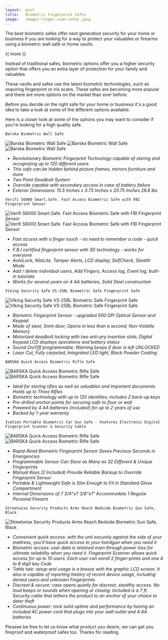 ```yaml
---
layout:  post
title:   Biometric Fingerprint Safes
image:   images-finger-scan-safes.jpeg
---
```




The best biometric safes offer next generation security for your home or business if you are looking for a way to protect your valuables or firearms using a biometric wall safe or home vaults.

{{ more }}

Instead of traditional safes, biometric options offer you a higher security option that offers you an extra layer of protection for your family and valuables.

These vaults and safes use the latest biometric technologies, such as requiring fingerprint or iris scans. These safes are becoming more popular and there are more options on the market than ever before.

Before you decide on the right safe for your home or business it's a good idea to take a look at some of the different options available. 

Here is a closer look at some of the options you may want to consider if you're looking for a high quality safe.

`Barska Biometric Wall Safe`

![Barska Biometric Wall Safe](/img/posts/Barska-bio-safe.jpg)
![Barska Biometric Wall Safe](/img/posts/barska-bio-safes.jpg)
![Barska Biometric Wall Safe](/img/posts/barska-bio-safess.jpg)


* _Revolutionary Biometric Fingerprint Technology capable of storing and recognizing up to 120 different users_
* _This safe can be hidden behind picture frames, mirrors furniture and more_
* _Two Point Deadbolt System_
* _Override capable with secondary access in case of battery failure_
* _Exterior Dimensions: 15.5 Inches x 3.73 Inches x 20.75 Inches 28.8 lbs_


`Verifi S6000 Smart.Safe. Fast Access Biometric Safe with FBI Fingerprint Sensor`

![Verifi S6000 Smart.Safe. Fast Access Biometric Safe with FBI Fingerprint Sensor](/img/posts/verifi-S60002.jpg)
![Verifi S6000 Smart.Safe. Fast Access Biometric Safe with FBI Fingerprint Sensor](/img/posts/verifi-S6000.jpg)

* _Fast access with a finger touch - no need to remember a code - quick access_
* _F.B.I certified fingerprint sensor with 3D technology - works for everyone_
* _AutoLock, NiteLite, Tamper Alerts, LCD display, SelfCheck, Stealth Mode_
* _Add / delete individual users, Add Fingers, Access log, Event log, built-in tutorials_
* _Works for several years on 4 AA batteries, Solid Steel construction_


`Viking Security Safe VS-25BL Biometric Safe Fingerprint Safe`

![Viking Security Safe VS-25BL Biometric Safe Fingerprint Safe](/img/posts/viking-safes.jpg)
![Viking Security Safe VS-25BL Biometric Safe Fingerprint Safe](/img/posts/viking-safe.jpg)

* _Biometric Fingerprint Sensor - upgraded 500 DPI Optical Sensor and Keypad_
* _Made of steel, 5mm door; Opens in less than a second; Non-Volatile Memory_
* _Motorized deadbolt locking with two anti-pry insertion slots; Digital Keypad LCD displays operations and battery status_
* _Sound On/Off programmable; Warning beeps if door is left UNLOCKED_
* _Laser Cut, Fully carpeted, Integrated LED light, Black Powder Coating_

`BARSKA Quick Access Biometric Rifle Safe`

![BARSKA Quick Access Biometric Rifle Safe](/img/posts/rifle-safe.jpg)
![BARSKA Quick Access Biometric Rifle Safe](/img/posts/rifle-safes.jpg)

* _Ideal for storing rifles as well as valuables and important documents. Holds up to Three Rifles_
* _Biometric technology with up to 120 identities; includes 2 back-up keys_
* _Pre-drilled anchor points for securing safe to floor or wall_
* _Powered by 4 AA batteries (included) for up to 2 years of use_
* _Backed by 1-year warranty_

`Ivation Portable Biometric Car Gun Safe - Features Electronic Digital Fingerprint Scanner & Security Cable`

![BARSKA Quick Access Biometric Rifle Safe](/img/posts/ivation-safe.jpg)
![BARSKA Quick Access Biometric Rifle Safe](/img/posts/ivation-safes.jpg)

* _Rapid-Read Biometric Fingerprint Sensor Saves Precious Seconds in Emergencies_
* _Programmable Sensor Can Store as Many as 32 Different & Unique Fingerprints_
* _Manual Keys (2 Included) Provide Reliable Backup to Override Fingerprint Sensor_
* _Portable & Lightweight Safe is Slim Enough to Fit in Standard Glove Compartment_
* _Internal Dimensions of 7 3/4"x7 3/8"x1" Accommodate 1 Regular Personal Firearm_

`Streetwise Security Products Arms Reach Bedside Biometric Gun Safe, Black`

![Streetwise Security Products Arms Reach Bedside Biometric Gun Safe, Black](/img/posts/street-safe.jpg)

* _Convenient quick access: with the unit securely against the side of your mattress, you'll have quick access to your handgun when you need it_
* _Biometric access: user data is retained even through power loss for ultimate reliability when you need it. Fingerprint Scanner allows quick access for up to 10 users. Each user can enroll 2 finger-prints and one 4 to 8 digit key Code_
* _Tattle tale: setup and usage is a breeze with the graphic LCD screen. It also is capable of reporting history of recent device usage, including denied users and unknown Fingerprints_
* _Discreet & secure: case opens quietly for discreet, stealthy access. No loud beeps or sounds when opening or closing. Included is a 7 ft. Security cable that tethers the product to an anchor of your choice to deter theft_
* _Continuous power: rock solid uptime and performance by having an included AC power cord that plugs into your wall outlet and 4 AA batteries_

Pleasee be free to let us know what product you desire, we can get you fireproof and waterproof safes too. Thanks for reading.
